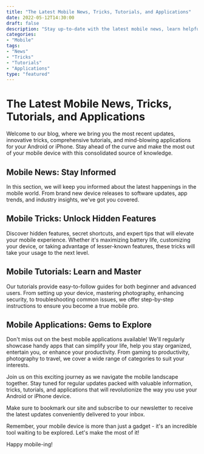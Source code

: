 ```yaml
--- 
title: "The Latest Mobile News, Tricks, Tutorials, and Applications"
date: 2022-05-12T14:30:00
draft: false
description: "Stay up-to-date with the latest mobile news, learn helpful tricks, explore useful tutorials, and discover amazing applications for your Android or iPhone device."
categories:
- "Mobile"
tags:
- "News"
- "Tricks"
- "Tutorials"
- "Applications"
type: "featured"
--- 
```


# The Latest Mobile News, Tricks, Tutorials, and Applications

Welcome to our blog, where we bring you the most recent updates, innovative tricks, comprehensive tutorials, and mind-blowing applications for your Android or iPhone. Stay ahead of the curve and make the most out of your mobile device with this consolidated source of knowledge.

## Mobile News: Stay Informed

In this section, we will keep you informed about the latest happenings in the mobile world. From brand new device releases to software updates, app trends, and industry insights, we've got you covered.

## Mobile Tricks: Unlock Hidden Features

Discover hidden features, secret shortcuts, and expert tips that will elevate your mobile experience. Whether it's maximizing battery life, customizing your device, or taking advantage of lesser-known features, these tricks will take your usage to the next level.

## Mobile Tutorials: Learn and Master

Our tutorials provide easy-to-follow guides for both beginner and advanced users. From setting up your device, mastering photography, enhancing security, to troubleshooting common issues, we offer step-by-step instructions to ensure you become a true mobile pro.

## Mobile Applications: Gems to Explore

Don't miss out on the best mobile applications available! We'll regularly showcase handy apps that can simplify your life, help you stay organized, entertain you, or enhance your productivity. From gaming to productivity, photography to travel, we cover a wide range of categories to suit your interests.

Join us on this exciting journey as we navigate the mobile landscape together. Stay tuned for regular updates packed with valuable information, tricks, tutorials, and applications that will revolutionize the way you use your Android or iPhone device.

Make sure to bookmark our site and subscribe to our newsletter to receive the latest updates conveniently delivered to your inbox.

Remember, your mobile device is more than just a gadget - it's an incredible tool waiting to be explored. Let's make the most of it!

Happy mobile-ing!
